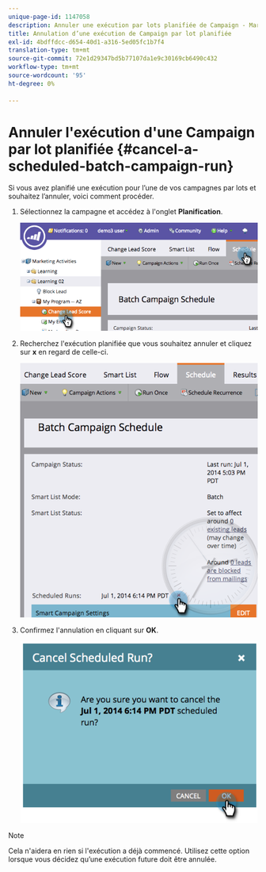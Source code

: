 ```yaml
---
unique-page-id: 1147058
description: Annuler une exécution par lots planifiée de Campaign - Marketo Docs - Documentation du produit
title: Annulation d’une exécution de Campaign par lot planifiée
exl-id: 4bdffdcc-d654-40d1-a316-5ed05fc1b7f4
translation-type: tm+mt
source-git-commit: 72e1d29347bd5b77107da1e9c30169cb6490c432
workflow-type: tm+mt
source-wordcount: '95'
ht-degree: 0%

---
```


# Annuler l&#39;exécution d&#39;une Campaign par lot planifiée {#cancel-a-scheduled-batch-campaign-run}

Si vous avez planifié une exécution pour l’une de vos campagnes par lots et souhaitez l’annuler, voici comment procéder.

1. Sélectionnez la campagne et accédez à l&#39;onglet **Planification**.

   ![](assets/image2014-9-22-16-3a43-3a10.png)

1. Recherchez l&#39;exécution planifiée que vous souhaitez annuler et cliquez sur **x** en regard de celle-ci.

   ![](assets/image2014-9-22-16-3a43-3a15.png)

1. Confirmez l&#39;annulation en cliquant sur **OK**.

   ![](assets/image2014-9-22-16-3a43-3a24.png)

>[!NOTE]
>
>Cela n&#39;aidera en rien si l&#39;exécution a déjà commencé. Utilisez cette option lorsque vous décidez qu’une exécution future doit être annulée.
